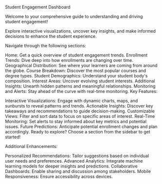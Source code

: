 Student Engagement Dashboard

Welcome to your comprehensive guide to understanding and driving student engagement!

Explore interactive visualizations, uncover key insights, and make informed decisions to enhance the student experience.

Navigate through the following sections:

Home: Get a quick overview of student engagement trends.
Enrollment Trends: Dive deep into how enrollments are changing over time.
Geographical Distribution: See where your learners are coming from around the globe.
Course Breakdown: Discover the most popular courses and degree types.
Student Demographics: Understand your student body's composition.
Interest Areas: Uncover evolving student interests.
Additional Insights: Unearth hidden patterns and meaningful relationships.
Monitoring and Alerts: Stay ahead of the curve with real-time monitoring.
Key Features:

Interactive Visualizations: Engage with dynamic charts, maps, and sunbursts to reveal patterns and trends.
Actionable Insights: Discover key takeaways and recommendations to guide decision-making.
Customizable Views: Filter and sort data to focus on specific areas of interest.
Real-Time Monitoring: Set alerts to stay informed about key metrics and potential issues.
Future Predictions: Anticipate potential enrollment changes and plan accordingly.
Ready to explore? Choose a section from the sidebar to get started!

Additional Enhancements:

Personalized Recommendations: Tailor suggestions based on individual user needs and preferences.
Advanced Analytics: Integrate machine learning models for deeper insights and predictions.
Collaborative Dashboards: Enable sharing and discussion among stakeholders.
Mobile Responsiveness: Ensure accessibility across devices.